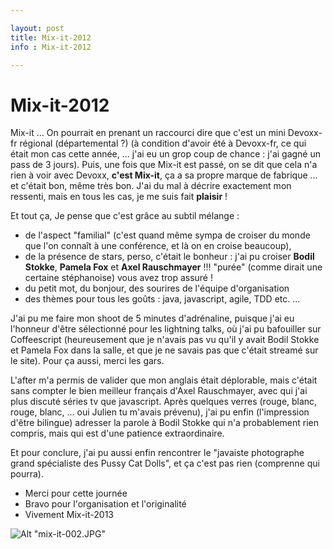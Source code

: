 ```yaml
---

layout: post
title: Mix-it-2012
info : Mix-it-2012

---
```


# Mix-it-2012


Mix-it ... On pourrait en prenant un raccourci dire que c'est un mini Devoxx-fr régional (départemental ?) (à condition d'avoir été à Devoxx-fr, ce qui était mon cas cette année, ... j'ai eu un grop coup de chance : j'ai gagné un pass de 3 jours). 
Puis, une fois que Mix-it est passé, on se dit que cela n'a rien à voir avec Devoxx, **c'est Mix-it**, ça a sa propre marque de fabrique ... et c'était bon, même très bon. J'ai du mal à décrire exactement mon ressenti, mais en tous les cas, je me suis fait **plaisir** !

Et tout ça, Je pense que c'est grâce au subtil mélange :

- de l'aspect "familial" (c'est quand même sympa de croiser du monde que l'on connaît à une conférence, et là on en croise beaucoup), 
- de la présence de stars, perso, c'était le bonheur : j'ai pu croiser **Bodil Stokke**, **Pamela Fox** et **Axel Rauschmayer** !!! "purée" (comme dirait une certaine stéphanoise) vous avez trop assuré !
- du petit mot, du bonjour, des sourires de l'équipe d'organisation
- des thèmes pour tous les goûts : java, javascript, agile, TDD etc. ... 

J'ai pu me faire mon shoot de 5 minutes d'adrénaline, puisque j'ai eu l'honneur d'être sélectionné pour les lightning talks, où j'ai pu bafouiller sur Coffeescript (heureusement que je n'avais pas vu qu'il y avait Bodil Stokke et Pamela Fox dans la salle, et que je ne savais pas que c'était streamé sur le site). Pour ça aussi, merci les gars.

L'after m'a permis de valider que mon anglais était déplorable, mais c'était sans compter le bien meilleur français d'Axel Rauschmayer, avec qui j'ai plus discuté séries tv que javascript. Après quelques verres (rouge, blanc, rouge, blanc, ... oui Julien tu m'avais prévenu), j'ai pu enfin (l'impression d'être bilingue) adresser la parole à Bodil Stokke qui n'a probablement rien compris, mais qui est d'une patience extraordinaire.

Et pour conclure, j'ai pu aussi enfin rencontrer le "javaiste photographe grand spécialiste des Pussy Cat Dolls", et ça c'est pas rien (comprenne qui pourra).

- Merci pour cette journée
- Bravo pour l'organisation et l'originalité
- Vivement Mix-it-2013 


![Alt "mix-it-002.JPG"](https://github.com/k33g/k33g.github.com/raw/master/images/mix-it-002.JPG)



